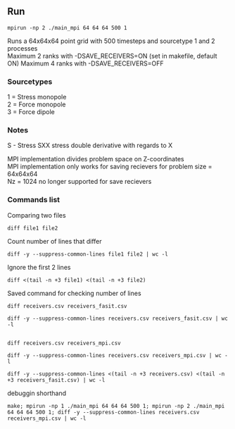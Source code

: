 ## Run
```
mpirun -np 2 ./main_mpi 64 64 64 500 1
```
Runs a 64x64x64 point grid with 500 timesteps and sourcetype 1 and 2 processes  
Maximum 2 ranks with -DSAVE_RECEIVERS=ON (set in makefile, default ON)
Maximum 4 ranks with -DSAVE_RECEIVERS=OFF 

### Sourcetypes
1 = Stress monopole  
2 = Force monopole  
3 = Force dipole

### Notes
S - Stress
SXX stress double derivative with regards to X

MPI implementation divides problem space on Z-coordinates  
MPI implementation only works for saving recievers for problem size = 64x64x64  
Nz = 1024 no longer supported for save recievers

### Commands list
Comparing two files
```
diff file1 file2
```

Count number of lines that differ
```
diff -y --suppress-common-lines file1 file2 | wc -l
```
Ignore the first 2 lines
```
diff <(tail -n +3 file1) <(tail -n +3 file2)
```

Saved command for checking number of lines
```
diff receivers.csv receivers_fasit.csv

diff -y --suppress-common-lines receivers.csv receivers_fasit.csv | wc -l


diff receivers.csv receivers_mpi.csv

diff -y --suppress-common-lines receivers.csv receivers_mpi.csv | wc -l

diff -y --suppress-common-lines <(tail -n +3 receivers.csv) <(tail -n +3 receivers_fasit.csv) | wc -l
```


debuggin shorthand
```
make; mpirun -np 1 ./main_mpi 64 64 64 500 1; mpirun -np 2 ./main_mpi 64 64 64 500 1; diff -y --suppress-common-lines receivers.csv receivers_mpi.csv | wc -l
```